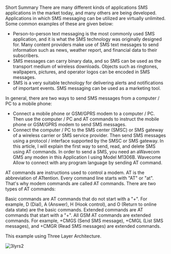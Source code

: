 Short Summary
There are many different kinds of applications SMS applications in the market today, and many others are being developed. Applications in which SMS messaging can be utilized are virtually unlimited. Some common examples of these are given below:

- Person-to-person text messaging is the most commonly used SMS application, and it is what the SMS technology was originally designed for.
Many content providers make use of SMS text messages to send information such as news, weather report, and financial data to their subscribers.
- SMS messages can carry binary data, and so SMS can be used as the transport medium of wireless downloads. Objects such as ringtones, wallpapers, pictures, and operator logos can be encoded in SMS messages.
- SMS is a very suitable technology for delivering alerts and notifications of important events.
SMS messaging can be used as a marketing tool.

In general, there are two ways to send SMS messages from a computer / PC to a mobile phone:
- Connect a mobile phone or GSM/GPRS modem to a computer / PC. Then use the computer / PC and AT commands to instruct the mobile phone or GSM/GPRS modem to send SMS messages.
- Connect the computer / PC to the SMS center (SMSC) or SMS gateway of a wireless carrier or SMS service provider. Then send SMS messages using a protocol / interface supported by the SMSC or SMS gateway.
In this article, I will explain the first way to send, read, and delete SMS using AT commands.
In order to send a SMS, you need an aWavecom GMS any moden in this Application I using Model M1306B. 
Wavecome Allow to connect with any program language by sending AT command.

AT commands are instructions used to control a modem. AT is the abbreviation of ATtention. Every command line starts with "AT" or "at". That's why modem commands are called AT commands. There are two types of AT commands:

Basic commands are AT commands that do not start with a "+". For example, D (Dial), A (Answer), H (Hook control), and O (Return to online data state) are the basic commands.
Extended commands are AT commands that start with a "+". All GSM AT commands are extended commands. For example, +CMGS (Send SMS message), +CMGL (List SMS messages), and +CMGR (Read SMS messages) are extended commands.

This example using Three Layer Architecture.

![3lyrs2](https://user-images.githubusercontent.com/14042198/35670305-4cf5f266-078c-11e8-8580-2b35767b4d7f.jpg)



